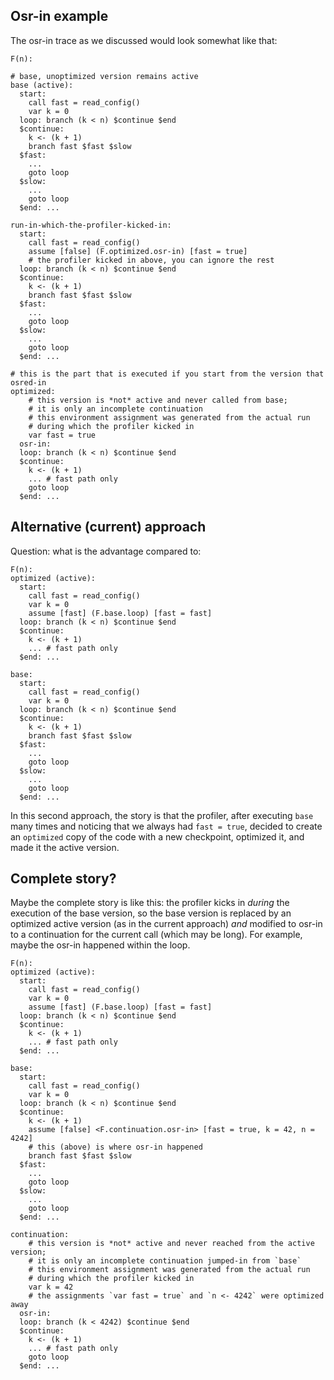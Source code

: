 ## Osr-in example

The osr-in trace as we discussed would look somewhat like that:

```
F(n):

# base, unoptimized version remains active
base (active):
  start:
    call fast = read_config()
    var k = 0
  loop: branch (k < n) $continue $end
  $continue:
    k <- (k + 1)
    branch fast $fast $slow
  $fast:
    ...
    goto loop
  $slow:
    ...
    goto loop
  $end: ...

run-in-which-the-profiler-kicked-in:
  start:
    call fast = read_config()
    assume [false] (F.optimized.osr-in) [fast = true]
    # the profiler kicked in above, you can ignore the rest
  loop: branch (k < n) $continue $end
  $continue:
    k <- (k + 1)
    branch fast $fast $slow
  $fast:
    ...
    goto loop
  $slow:
    ...
    goto loop
  $end: ...

# this is the part that is executed if you start from the version that osred-in
optimized:
    # this version is *not* active and never called from base;
    # it is only an incomplete continuation
    # this environment assignment was generated from the actual run
    # during which the profiler kicked in
    var fast = true
  osr-in:
  loop: branch (k < n) $continue $end
  $continue:
    k <- (k + 1)
    ... # fast path only
    goto loop
  $end: ...
```

## Alternative (current) approach

Question: what is the advantage compared to:

```
F(n):
optimized (active):
  start:
    call fast = read_config()
    var k = 0
    assume [fast] (F.base.loop) [fast = fast]
  loop: branch (k < n) $continue $end
  $continue:
    k <- (k + 1)
    ... # fast path only
  $end: ...

base:
  start:
    call fast = read_config()
    var k = 0
  loop: branch (k < n) $continue $end
  $continue:
    k <- (k + 1)
    branch fast $fast $slow
  $fast:
    ...
    goto loop
  $slow:
    ...
    goto loop
  $end: ...
```

In this second approach, the story is that the profiler, after
executing `base` many times and noticing that we always had
`fast = true`, decided to create an `optimized` copy of the code with
a new checkpoint, optimized it, and made it the active version.




## Complete story?

Maybe the complete story is like this: the profiler kicks in *during*
the execution of the base version, so the base version is replaced by
an optimized active version (as in the current approach) *and*
modified to osr-in to a continuation for the current call (which may
be long). For example, maybe the osr-in happened within the loop.

```
F(n):
optimized (active):
  start:
    call fast = read_config()
    var k = 0
    assume [fast] (F.base.loop) [fast = fast]
  loop: branch (k < n) $continue $end
  $continue:
    k <- (k + 1)
    ... # fast path only
  $end: ...

base:
  start:
    call fast = read_config()
    var k = 0
  loop: branch (k < n) $continue $end
  $continue:
    k <- (k + 1)
    assume [false] <F.continuation.osr-in> [fast = true, k = 42, n = 4242]
    # this (above) is where osr-in happened
    branch fast $fast $slow
  $fast:
    ...
    goto loop
  $slow:
    ...
    goto loop
  $end: ...

continuation:
    # this version is *not* active and never reached from the active version;
    # it is only an incomplete continuation jumped-in from `base`
    # this environment assignment was generated from the actual run
    # during which the profiler kicked in
    var k = 42
    # the assignments `var fast = true` and `n <- 4242` were optimized away
  osr-in:
  loop: branch (k < 4242) $continue $end
  $continue:
    k <- (k + 1)
    ... # fast path only
    goto loop
  $end: ...
```
